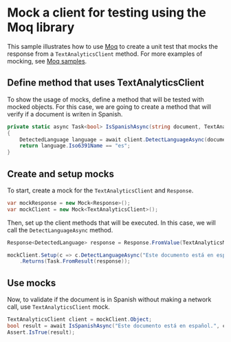 # Mock a client for testing using the Moq library

This sample illustrates how to use [Moq][moq] to create a unit test that mocks the response from a `TextAnalyticsClient` method. For more examples of mocking, see [Moq samples][moq_samples].

## Define method that uses TextAnalyticsClient
To show the usage of mocks, define a method that will be tested with mocked objects. For this case, we are going to create a method that will verify if a document is writen in Spanish.

```C# Snippet:MethodToTest
private static async Task<bool> IsSpanishAsync(string document, TextAnalyticsClient client, CancellationToken cancellationToken)
{
    DetectedLanguage language = await client.DetectLanguageAsync(document, default, cancellationToken);
    return language.Iso6391Name == "es";
}
```

## Create and setup mocks
To start, create a mock for the `TextAnalyticsClient` and `Response`.

```C# Snippet:CreateMocks
var mockResponse = new Mock<Response>();
var mockClient = new Mock<TextAnalyticsClient>();
```

Then, set up the client methods that will be executed. In this case, we will call the `DetectLanguageAsync` method.

```C# Snippet:SetupMocks
Response<DetectedLanguage> response = Response.FromValue(TextAnalyticsModelFactory.DetectedLanguage("Spanish", "es", 1.00), mockResponse.Object);

mockClient.Setup(c => c.DetectLanguageAsync("Este documento está en español.", It.IsAny<string>(), It.IsAny<CancellationToken>()))
    .Returns(Task.FromResult(response));
```

## Use mocks
Now, to validate if the document is in Spanish without making a network call, use `TextAnalyticsClient` mock.

```C# Snippet:UseMocks
TextAnalyticsClient client = mockClient.Object;
bool result = await IsSpanishAsync("Este documento está en español.", client, default);
Assert.IsTrue(result);
```

[moq]: https://github.com/Moq/moq4/
[moq_samples]: https://github.com/Azure/azure-sdk-for-net/blob/master/sdk/textanalytics/Azure.AI.TextAnalytics/tests/samples/SampleMoq.cs